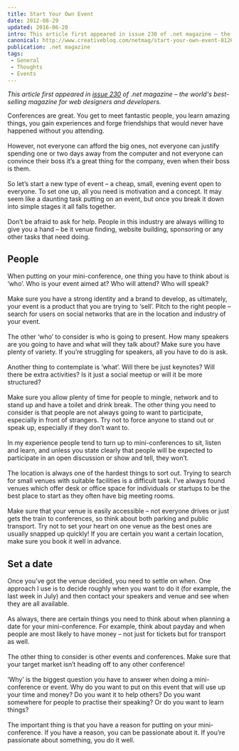 ```yaml
---
title: Start Your Own Event
date: 2012-08-29
updated: 2016-06-20
intro: This article first appeared in issue 230 of .net magazine – the world's best-selling magazine for web designers and developers. Conferences are great. You get to meet fantastic people, you learn ...
canonical: http://www.creativebloq.com/netmag/start-your-own-event-8126128
publication: .net magazine
tags:
 - General
 - Thoughts
 - Events
---
```


<p><em>This article first appeared in <a href="https://www.netmagazine.com/shop/magazines/august-2012-230" class="hawk-link-parsed">issue 230</a> of .net magazine – the world's best-selling magazine for web designers and developers.</em></p>

<p>Conferences are great. You get to meet fantastic people, you learn amazing things, you gain experiences and forge friendships that would never have happened without you attending.<br><br> However, not everyone can afford the big ones, not everyone can justify spending one or two days away from the computer and not everyone can convince their boss it’s a great thing for the company, even when their boss is them.<br><br> So let’s start a new type of event – a cheap, small, evening event open to everyone. To set one up, all you need is motivation and a concept. It may seem like a daunting task putting on an event, but once you break it down into simple stages it all falls together.<br><br> Don’t be afraid to ask for help. People in this industry are always willing to give you a hand – be it venue finding, website building, sponsoring or any other tasks that need doing.</p>



<h2>People</h2>



<p>When putting on your mini-conference, one thing you have to think about is ‘who’. Who is your event aimed at? Who will attend? Who will speak?<br><br> Make sure you have a strong identity and a brand to develop, as ultimately, your event is a product that you are trying to ‘sell’. Pitch to the right people – search for users on social networks that are in the location and industry of your event.<br><br> The other ‘who’ to consider is who is going to present. How many speakers are you going to have and what will they talk about? Make sure you have plenty of variety. If you’re struggling for speakers, all you have to do is ask.<br><br> Another thing to contemplate is ‘what’. Will there be just keynotes? Will there be extra activities? Is it just a social meetup or will it be more structured?<br><br> Make sure you allow plenty of time for people to mingle, network and to stand up and have a toilet and drink break. The other thing you need to consider is that people are not always going to want to participate, especially in front of strangers. Try not to force anyone to stand out or speak up, especially if they don’t want to.<br><br> In my experience people tend to turn up to mini-conferences to sit, listen and learn, and unless you state clearly that people will be expected to participate in an open discussion or show and tell, they won’t.<br><br> The location is always one of the hardest things to sort out. Trying to search for small venues with suitable facilities is a difficult task. I’ve always found venues which offer desk or office space for individuals or startups to be the best place to start as they often have big meeting rooms.<br><br> Make sure that your venue is easily accessible – not everyone drives or just gets the train to conferences, so think about both parking and public transport. Try not to set your heart on one venue as the best ones are usually snapped up quickly! If you are certain you want a certain location, make sure you book it well in advance.</p>



<h2>Set a date</h2>



<p>Once you’ve got the venue decided, you need to settle on when. One approach I use is to decide roughly when you want to do it (for example, the last week in July) and then contact your speakers and venue and see when they are all available.<br><br> As always, there are certain things you need to think about when planning a date for your mini-conference. For example, think about payday and when people are most likely to have money – not just for tickets but for transport as well.<br><br> The other thing to consider is other events and conferences. Make sure that your target market isn’t heading off to any other conference!<br><br> ‘Why’ is the biggest question you have to answer when doing a mini-conference or event. Why do you want to put on this event that will use up your time and money? Do you want it to help others? Do you want somewhere for people to practise their speaking? Or do you want to learn things?<br><br> The important thing is that you have a reason for putting on your mini-conference. If you have a reason, you can be passionate about it. If you’re passionate about something, you do it well.</p>
